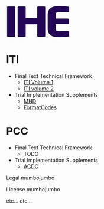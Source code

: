 ![IHE Logo](ihefrontpage-image1.jpeg)

# ITI
* Final Text Technical Framework
  * [ITI Volume 1](iti/volume1/index.html)
  * [ITI volume 2](iti/volume2/index.html)
* Trial Implementation Supplements
  * [MHD](mhd/index.html)
  * [FormatCodes](Formatcodes/index.html)

# PCC
* Final Text Technical Framework
  * TODO
* Trial Implementation Supplements
  * [ACDC](acdc/index.html)
  
Legal mumbojumbo

License mumbojumbo

etc... etc...
  